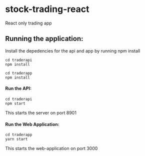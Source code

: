 # stock-trading-react
React only trading app



## Running the application:
Install the depedencies for the api and app by running npm install

```
cd traderapi
npm install
```

```
cd traderapp
npm install
```

#### Run the API:
```
cd traderapi
npm start
```
This starts the server on port 8901

#### Run the Web Application:
```
cd traderapp
yarn start
```
This starts the web-application on port 3000
